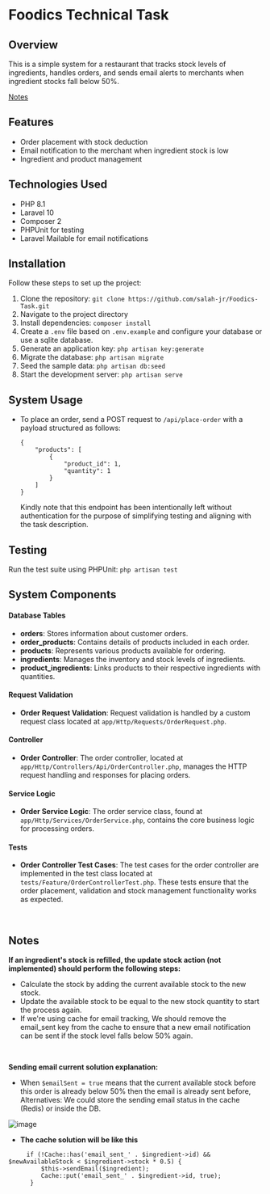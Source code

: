 # Foodics Technical Task

## Overview

This is a simple system for a restaurant that tracks stock levels of ingredients, handles orders, and sends email alerts to merchants when ingredient stocks fall below 50%.

[Notes](#notes)

## Features

- Order placement with stock deduction
- Email notification to the merchant when ingredient stock is low
- Ingredient and product management

## Technologies Used

- PHP 8.1
- Laravel 10
- Composer 2
- PHPUnit for testing
- Laravel Mailable for email notifications

## Installation

Follow these steps to set up the project:

1. Clone the repository: `git clone https://github.com/salah-jr/Foodics-Task.git`
2. Navigate to the project directory
3. Install dependencies: `composer install`
4. Create a `.env` file based on `.env.example` and configure your database or use a sqlite database.
5. Generate an application key: `php artisan key:generate`
6. Migrate the database: `php artisan migrate`
7. Seed the sample data: `php artisan db:seed`
8. Start the development server: `php artisan serve`

## System Usage

- To place an order, send a POST request to `/api/place-order` with a payload structured as follows:
  
    ```
   {
        "products": [
            {
                "product_id": 1,
                "quantity": 1
            }
        ]
    }
   ```
  Kindly note that this endpoint has been intentionally left without authentication for the purpose of simplifying testing and aligning with the task description.

## Testing

Run the test suite using PHPUnit: `php artisan test`

## System Components

#### Database Tables
- **orders**: Stores information about customer orders.
- **order_products**: Contains details of products included in each order.
- **products**: Represents various products available for ordering.
- **ingredients**: Manages the inventory and stock levels of ingredients.
- **product_ingredients**: Links products to their respective ingredients with quantities.

#### Request Validation
- **Order Request Validation**: Request validation is handled by a custom request class located at `app/Http/Requests/OrderRequest.php`.

#### Controller
- **Order Controller**: The order controller, located at `app/Http/Controllers/Api/OrderController.php`, manages the HTTP request handling and responses for placing orders.

#### Service Logic
- **Order Service Logic**: The order service class, found at `app/Http/Services/OrderService.php`, contains the core business logic for processing orders.

#### Tests
- **Order Controller Test Cases**: The test cases for the order controller are implemented in the test class located at `tests/Feature/OrderControllerTest.php`. These tests ensure that the order placement, validation and stock management functionality works as expected.

<br>

## Notes
**If an ingredient's stock is refilled, the update stock action (not implemented) should perform the following steps:**
  - Calculate the stock by adding the current available stock to the new stock.
  - Update the available stock to be equal to the new stock quantity to start the process again.
  - If we're using cache for email tracking, We should remove the email_sent key from the cache to ensure that a new email notification can be sent if the stock level falls below 50% again.

<br>

**Sending email current solution explanation:**
  - When `$emailSent = true` means that the current available stock before this order is already below 50% then the email is already sent before,
   Alternatives: We could store the sending email status in the cache (Redis) or inside the DB.

 ![image](https://github.com/salah-jr/Foodics-Task/assets/26637798/b1a2e425-8616-4745-9017-27106cd27153)


- **The cache solution will be like this** 
```
     if (!Cache::has('email_sent_' . $ingredient->id) && $newAvailableStock < $ingredient->stock * 0.5) {
         $this->sendEmail($ingredient);
         Cache::put('email_sent_' . $ingredient->id, true);
      }
   ```
